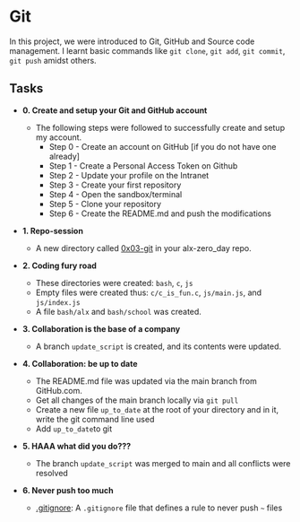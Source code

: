 # **Git**
In this project, we were introduced to Git, GitHub and Source code management. I learnt basic commands like `git clone`, `git add`, `git commit`, `git push` amidst others.
## **Tasks**

- **0. Create and setup your Git and GitHub account**
  - The following steps were followed to successfully create and setup my account.
    - Step 0 - Create an account on GitHub [if you do not have one already]
    - Step 1 - Create a Personal Access Token on Github
    - Step 2 - Update your profile on the Intranet
    - Step 3 - Create your first repository 
    - Step 4 - Open the sandbox/terminal
    - Step 5 - Clone your repository
    - Step 6 - Create the README.md and push the modifications
    
- **1. Repo-session**
  - A new directory called [0x03-git](../0x03-git) in your alx-zero_day repo.
  
 - **2. Coding fury road**
   - These directories were created: `bash`, `c`, `js`
   - Empty files were created thus: `c/c_is_fun.c`, `js/main.js`, and `js/index.js`
   - A file `bash/alx` and `bash/school` was created.

- **3. Collaboration is the base of a company**
  - A branch `update_script` is created, and its contents were updated.

- **4. Collaboration: be up to date**
  - The README.md file was updated via the main branch from GitHub.com.
  - Get all changes of the main branch locally via `git pull`
  - Create a new file `up_to_date` at the root of your directory and in it, write the git command line used
  - Add `up_to_date`to git
  
- **5. HAAA what did you do???**
   - The branch `update_script` was merged to main and all conflicts were resolved
  
- **6. Never push too much**
  - [.gitignore](./.gitignore): A `.gitignore` file that defines a rule to never push `~` files

